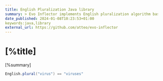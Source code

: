```yaml
---
title: English Pluralization Java library
summary: > Evo Inflector implements English pluralization algorithm based on ["Damian Conway's"](https://en.wikipedia.org/wiki/Damian_Conway) paper ["An Algorithmic Approach to English Pluralization"](http://www.csse.monash.edu.au/~damian/papers/HTML/Plurals.html).
date_published: 2024-01-08T10:23:53+01:00
keywords:java,library
external_url: https://github.com/atteo/evo-inflector
---
```


# [%title]

[%summary]


```java
English.plural("virus") == "viruses"
```

